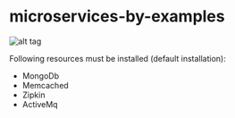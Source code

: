 # microservices-by-examples

![alt tag](https://github.com/fabioseregni/microservices-by-examples/blob/master/schema.png "example Architecture")

Following resources must be installed (default installation):
* MongoDb
* Memcached
* Zipkin
* ActiveMq
